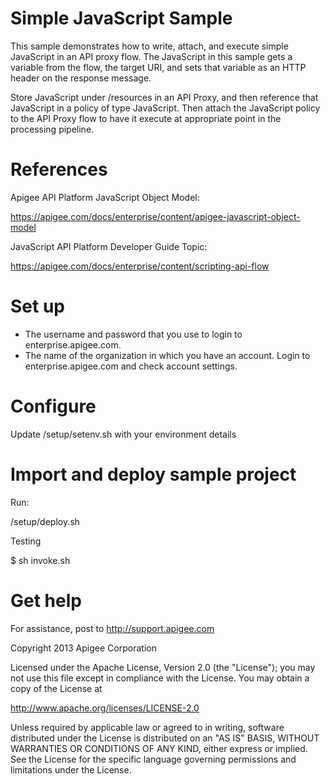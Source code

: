 # Simple JavaScript Sample

This sample demonstrates how to write, attach, and execute simple JavaScript in
an API proxy flow. The JavaScript in this sample gets a variable from the flow, 
the target URI, and sets that variable as an HTTP header on the response message.

Store JavaScript under /resources in an API Proxy, and then reference 
that JavaScript in a policy of type JavaScript. Then attach the JavaScript 
policy to the API Proxy flow to have it execute at appropriate point in the
processing pipeline.

# References

Apigee API Platform JavaScript Object Model:

https://apigee.com/docs/enterprise/content/apigee-javascript-object-model

JavaScript API Platform Developer Guide Topic:

https://apigee.com/docs/enterprise/content/scripting-api-flow

# Set up

* The username and password that you use to login to enterprise.apigee.com.
* The name of the organization in which you have an account. Login to 
  enterprise.apigee.com and check account settings.

# Configure 

Update /setup/setenv.sh with your environment details

# Import and deploy sample project

Run:

/setup/deploy.sh

Testing

$ sh invoke.sh

# Get help

For assistance, post to http://support.apigee.com

Copyright 2013 Apigee Corporation

Licensed under the Apache License, Version 2.0 (the "License"); you may not use
this file except in compliance with the License. You may obtain a copy
of the License at

http://www.apache.org/licenses/LICENSE-2.0

Unless required by applicable law or agreed to in writing, software
distributed under the License is distributed on an "AS IS" BASIS,
WITHOUT WARRANTIES OR CONDITIONS OF ANY KIND, either express or implied.
See the License for the specific language governing permissions and
limitations under the License.
